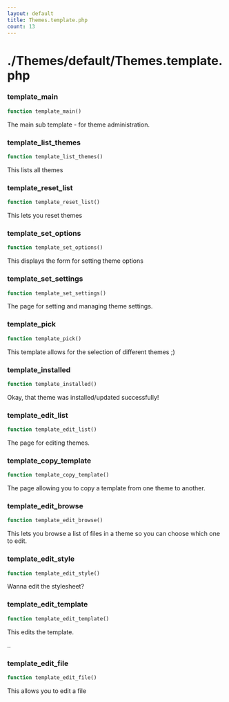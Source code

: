 ```yaml
---
layout: default
title: Themes.template.php
count: 13
---
```


# ./Themes/default/Themes.template.php

### template_main

```php
function template_main()
```
The main sub template - for theme administration.



### template_list_themes

```php
function template_list_themes()
```
This lists all themes



### template_reset_list

```php
function template_reset_list()
```
This lets you reset themes



### template_set_options

```php
function template_set_options()
```
This displays the form for setting theme options



### template_set_settings

```php
function template_set_settings()
```
The page for setting and managing theme settings.



### template_pick

```php
function template_pick()
```
This template allows for the selection of different themes ;)



### template_installed

```php
function template_installed()
```
Okay, that theme was installed/updated successfully!



### template_edit_list

```php
function template_edit_list()
```
The page for editing themes.



### template_copy_template

```php
function template_copy_template()
```
The page allowing you to copy a template from one theme to another.



### template_edit_browse

```php
function template_edit_browse()
```
This lets you browse a list of files in a theme so you can choose which one to edit.



### template_edit_style

```php
function template_edit_style()
```
Wanna edit the stylesheet?



### template_edit_template

```php
function template_edit_template()
```
This edits the template.

..

### template_edit_file

```php
function template_edit_file()
```
This allows you to edit a file



